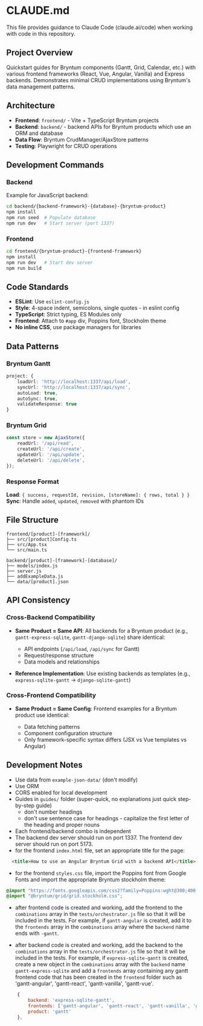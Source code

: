 # CLAUDE.md

This file provides guidance to Claude Code (claude.ai/code) when working with code in this repository.

## Project Overview

Quickstart guides for Bryntum components (Gantt, Grid, Calendar, etc.) with various frontend frameworks (React, Vue, Angular, Vanilla) and Express backends. Demonstrates minimal CRUD implementations using Bryntum's data management patterns.

## Architecture

- **Frontend**: `frontend/` - Vite + TypeScript Bryntum projects
- **Backend**: `backend/` - backend APIs for Bryntum products which use an ORM and database
- **Data Flow**: Bryntum CrudManager/AjaxStore patterns
- **Testing**: Playwright for CRUD operations

## Development Commands

### Backend

Example for JavaScript backend:

```bash
cd backend/{backend-framework}-{database}-{bryntum-product}
npm install
npm run seed  # Populate database
npm run dev   # Start server (port 1337)
```

### Frontend  

```bash
cd frontend/{bryntum-product}-{frontend-framework}
npm install
npm run dev   # Start dev server
npm run build
```

## Code Standards

- **ESLint**: Use `eslint-config.js` 
- **Style**: 4-space indent, semicolons, single quotes - in eslint config
- **TypeScript**: Strict typing, ES Modules only
- **Frontend**: Attach to `#app` div, Poppins font, Stockholm theme
- **No inline CSS**, use package managers for libraries

## Data Patterns

### Bryntum Gantt

```ts
project: {
    loadUrl: 'http://localhost:1337/api/load',
    syncUrl: 'http://localhost:1337/api/sync',
    autoLoad: true,
    autoSync: true,
    validateResponse: true
}
```

### Bryntum Grid

```ts
const store = new AjaxStore({
    readUrl: '/api/read',
    createUrl: '/api/create',
    updateUrl: '/api/update',
    deleteUrl: '/api/delete',
});
```

### Response Format

**Load**: `{ success, requestId, revision, [storeName]: { rows, total } }`
**Sync**: Handle `added`, `updated`, `removed` with phantom IDs

## File Structure

```
frontend/[product]-[framework]/
├── src/[product]Config.ts
├── src/App.tsx
└── src/main.ts

backend/[product]-[framework]-[database]/
├── models/index.js
├── server.js
├── addExampleData.js
└── data/[product].json
```

## API Consistency

### Cross-Backend Compatibility

- **Same Product = Same API**: All backends for a Bryntum product (e.g., `gantt-express-sqlite`, `gantt-django-sqlite`) share identical:

  - API endpoints (`/api/load`, `/api/sync` for Gantt)
  - Request/response structure
  - Data models and relationships
- **Reference Implementation**: Use existing backends as templates (e.g., `express-sqlite-gantt` → `django-sqlite-gantt`)

### Cross-Frontend Compatibility

- **Same Product = Same Config**: Frontend examples for a Bryntum product use identical:

  - Data fetching patterns
  - Component configuration structure
  - Only framework-specific syntax differs (JSX vs Vue templates vs Angular)

## Development Notes

- Use data from `example-json-data/` (don't modify)
- Use ORM
- CORS enabled for local development
- Guides in `guides/` folder (super-quick, no explanations just quick step-by-step guide)
    - don't number headings
    - don't use sentence case for headings - capitalize the first letter of the heading and proper nouns
- Each frontend/backend combo is independent
- The backend dev server should run on port 1337. The frontend dev server should run on port 5173.
- for the frontend `index.html` file, set an appropriate title for the page:

```html
  <title>How to use an Angular Bryntum Grid with a backend API</title>
```

- for the frontend `styles.css` file, import the Poppins font from Google Fonts and import the appropriate Bryntum stockholm theme:

```css
@import "https://fonts.googleapis.com/css2?family=Poppins:wght@300;400;500;600;700&display=swap";
@import "@bryntum/grid/grid.stockholm.css";
```

- after frontend code is created and working, add the frontend to the `combinations` array in the `tests/orchestrator.js` file so that it will be included in the tests. For example, if `gantt-angular` is created, add it to the `frontends` array in the `combinations` array where the `backend` name ends with `-gantt`.

- after backend code is created and working, add the backend to the `combinations` array in the `tests/orchestrator.js` file so that it will be included in the tests. For example, if `express-sqlite-gantt` is created, create a new object in the `combinations` array with the `backend` name `gantt-express-sqlite` and add a `frontends` array containing any gantt frontend code that has been created in the `frontend` folder such as 'gantt-angular', 'gantt-react', 'gantt-vanilla', 'gantt-vue'.

```js
    {
        backend: 'express-sqlite-gantt',
        frontends: ['gantt-angular', 'gantt-react', 'gantt-vanilla', 'gantt-vue'],
        product: 'gantt'
    },
```